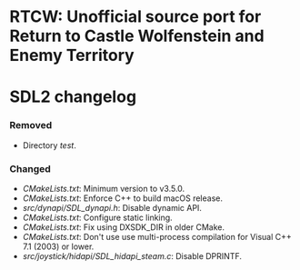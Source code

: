 # RTCW: Unofficial source port for Return to Castle Wolfenstein and Enemy Territory
# SDL2 changelog

### Removed
- Directory *test*.

### Changed
- *CMakeLists.txt*: Minimum version to v3.5.0.
- *CMakeLists.txt*: Enforce C++ to build macOS release.
- *src/dynapi/SDL_dynapi.h*: Disable dynamic API.
- *CMakeLists.txt*: Configure static linking.
- *CMakeLists.txt*: Fix using DXSDK_DIR in older CMake.
- *CMakeLists.txt*: Don't use use multi-process compilation for Visual C++ 7.1 (2003) or lower.
- *src/joystick/hidapi/SDL_hidapi_steam.c*: Disable DPRINTF.
